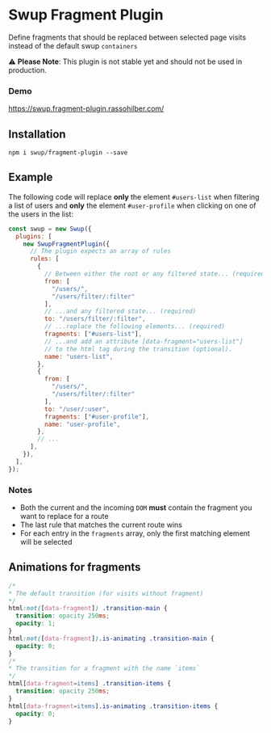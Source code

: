# Swup Fragment Plugin

Define fragments that should be replaced between selected page visits instead of the default swup `containers`

⚠️ **Please Note**: This plugin is not stable yet and should not be used in production.

### Demo

https://swup.fragment-plugin.rassohilber.com/

## Installation

```shell
npm i swup/fragment-plugin --save
```

## Example

The following code will replace **only** the element `#users-list` when filtering a list of users and **only** the element `#user-profile` when clicking on one of the users in the list:

```js
const swup = new Swup({
  plugins: [
    new SwupFragmentPlugin({
      // The plugin expects an array of rules
      rules: [
        {
          // Between either the root or any filtered state... (required)
          from: [
            "/users/",
            "/users/filter/:filter"
          ],
          // ...and any filtered state... (required)
          to: "/users/filter/:filter",
          // ...replace the following elements... (required)
          fragments: ["#users-list"],
          // ...and add an attribute [data-fragment="users-list"]
          // to the html tag during the transition (optional).
          name: "users-list",
        },
        {
          from: [
            "/users/",
            "/users/filter/:filter"
          ],
          to: "/user/:user",
          fragments: ["#user-profile"],
          name: "user-profile",
        },
        // ...
      ],
    }),
  ],
});
```

### Notes

- Both the current and the incoming `DOM` **must** contain the fragment you want to replace for a route
- The last rule that matches the current route wins
- For each entry in the `fragments` array, only the first matching element will be selected

## Animations for fragments

```css
/*
* The default transition (for visits without fragment)
*/
html:not([data-fragment]) .transition-main {
  transition: opacity 250ms;
  opacity: 1;
}
html:not([data-fragment]).is-animating .transition-main {
  opacity: 0;
}
/*
* The transition for a fragment with the name `items`
*/
html[data-fragment=items] .transition-items {
  transition: opacity 250ms;
}
html[data-fragment=items].is-animating .transition-items {
  opacity: 0;
}
```

